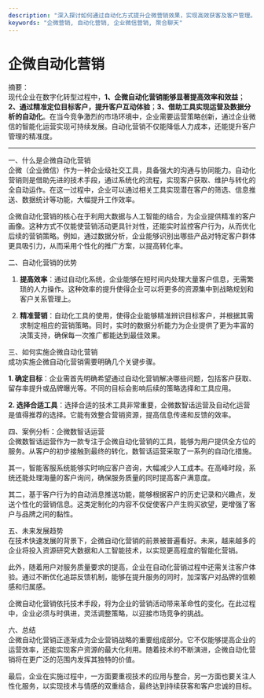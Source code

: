 ```yaml
---
description: "深入探讨如何通过自动化方式提升企微营销效果，实现高效获客及客户管理。"
keywords: "企微营销, 自动化营销, 企业微信营销, 聚合聊天"
---
```

# 企微自动化营销

摘要：  
现代企业在数字化转型过程中，**1、企微自动化营销能够显著提高效率和效益**；**2、通过精准定位目标客户，提升客户互动体验**；**3、借助工具实现运营及数据分析的自动化**。在当今竞争激烈的市场环境中，企业需要运营策略创新，通过企业微信的智能化运营实现可持续发展。自动化营销不仅能降低人力成本，还能提升客户管理的精准度。

---

一、什么是企微自动化营销  
企微（企业微信）作为一种企业级社交工具，具备强大的沟通与协同能力。自动化营销则是借助先进的技术手段，通过系统化的流程，实现客户获取、维护与转化的全自动运作。在这一过程中，企业可以通过相关工具实现潜在客户的筛选、信息推送、数据统计等功能，大幅提升工作效率。

企微自动化营销的核心在于利用大数据与人工智能的结合，为企业提供精准的客户画像。这种方式不仅能使营销活动更具针对性，还能实时监控客户行为，从而优化后续的营销策略。例如，通过数据分析，企业能够识别出哪些产品对特定客户群体更具吸引力，从而采用个性化的推广方案，以提高转化率。

二、自动化营销的优势  
1. **提高效率**：通过自动化系统，企业能够在短时间内处理大量客户信息，无需繁琐的人力操作。这种效率的提升使得企业可以将更多的资源集中到战略规划和客户关系管理上。

2. **精准营销**：自动化工具的使用，使得企业能够精准辨识目标客户，并根据其需求制定相应的营销策略。同时，实时的数据分析能力为企业提供了更为丰富的决策支持，确保每一次推广都能达到最佳效果。

三、如何实施企微自动化营销  
成功实施企微自动化营销需要明确几个关键步骤。  

**1. 确定目标**：企业需首先明确希望通过自动化营销解决哪些问题，包括客户获取、留存率提升或品牌曝光等。不同的目标会影响后续的策略选择和工具应用。

**2. 选择合适工具**：选择合适的技术工具非常重要，企微数智话运营及自动化运营是值得推荐的选择。它能有效整合营销资源，提高信息传递和反馈的效率。

四、案例分析：企微数智话运营  
企微数智话运营作为一款专注于企微自动化营销的工具，能够为用户提供全方位的服务。从客户的初步接触到最终的转化，数智话运营采取了一系列的自动化措施。

其一，智能客服系统能够实时响应客户咨询，大幅减少人工成本。在高峰时段，系统还能处理海量的客户询问，确保服务质量的同时提高客户满意度。

其二，基于客户行为的自动消息推送功能，能够根据客户的历史记录和兴趣点，发送个性化的营销信息。这类定制化的内容不仅促使客户产生购买欲望，更增强了客户与品牌之间的黏性。

五、未来发展趋势  
在技术快速发展的背景下，企微自动化营销的前景被普遍看好。未来，越来越多的企业将投入资源研究大数据和人工智能技术，以实现更高程度的智能化营销。

此外，随着用户对服务质量要求的提高，企业在自动化营销过程中还需关注客户体验。通过不断优化追踪反馈机制，能够在提升服务的同时，加深客户对品牌的信赖感和归属感。 

企微自动化营销依托技术手段，将为企业的营销活动带来革命性的变化。在此过程中，企业必须与时俱进，灵活调整策略，以迎接市场竞争的挑战。

六、总结  
企微自动化营销正逐渐成为企业营销战略的重要组成部分。它不仅能够提高企业的运营效率，还能实现客户资源的最大化利用。随着技术的不断演进，企微自动化营销将在更广泛的范围内发挥其独特的价值。

最后，企业在实施过程中，一方面要重视技术的应用与整合，另一方面也要关注人性化服务，以实现技术与情感的双重结合，最终达到持续获客和客户忠诚的目标。

